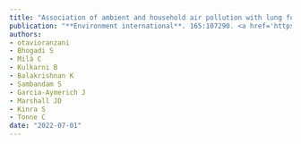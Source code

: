 ```yaml
---
title: "Association of ambient and household air pollution with lung function in young adults in an peri-urban area of South-India: A cross-sectional study"
publication: "**Environment international**. 165:107290. <a href='https://doi.org/10.1016/j.envint.2022.107290' target='_blank' rel='noopener noreferrer'>10.1016/j.envint.2022.107290</a>"
authors:
- otavioranzani
- Bhogadi S
- Milà C
- Kulkarni B
- Balakrishnan K
- Sambandam S
- Garcia-Aymerich J
- Marshall JD
- Kinra S
- Tonne C
date: "2022-07-01"
---
```

